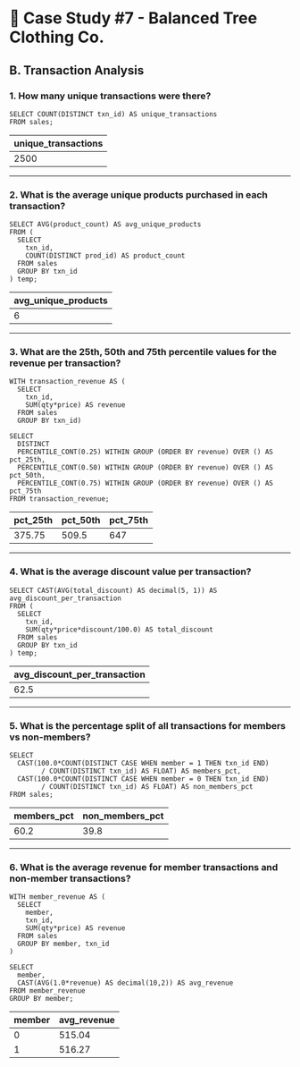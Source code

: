 # 👕 Case Study #7 - Balanced Tree Clothing Co.
## B. Transaction Analysis
### 1. How many unique transactions were there?
```TSQL
SELECT COUNT(DISTINCT txn_id) AS unique_transactions
FROM sales;
```
| unique_transactions  |
|----------------------|
| 2500                 |

---
### 2. What is the average unique products purchased in each transaction?
```TSQL
SELECT AVG(product_count) AS avg_unique_products
FROM (
  SELECT 
    txn_id,
    COUNT(DISTINCT prod_id) AS product_count
  FROM sales 
  GROUP BY txn_id
) temp;
```
| avg_unique_products  |
|----------------------|
| 6                    |

---
### 3. What are the 25th, 50th and 75th percentile values for the revenue per transaction?
```TSQL
WITH transaction_revenue AS (
  SELECT 
    txn_id,
    SUM(qty*price) AS revenue
  FROM sales
  GROUP BY txn_id)

SELECT 
  DISTINCT 
  PERCENTILE_CONT(0.25) WITHIN GROUP (ORDER BY revenue) OVER () AS pct_25th,
  PERCENTILE_CONT(0.50) WITHIN GROUP (ORDER BY revenue) OVER () AS pct_50th,
  PERCENTILE_CONT(0.75) WITHIN GROUP (ORDER BY revenue) OVER () AS pct_75th
FROM transaction_revenue;
```
| pct_25th | pct_50th | pct_75th  |
|----------|----------|-----------|
| 375.75   | 509.5    | 647       |

---
### 4. What is the average discount value per transaction?
```TSQL
SELECT CAST(AVG(total_discount) AS decimal(5, 1)) AS avg_discount_per_transaction
FROM (
  SELECT 
    txn_id,
    SUM(qty*price*discount/100.0) AS total_discount
  FROM sales
  GROUP BY txn_id
) temp;
```
| avg_discount_per_transaction  |
|-------------------------------|
| 62.5                          |

---
### 5. What is the percentage split of all transactions for members vs non-members?
```TSQL
SELECT 
  CAST(100.0*COUNT(DISTINCT CASE WHEN member = 1 THEN txn_id END) 
		/ COUNT(DISTINCT txn_id) AS FLOAT) AS members_pct,
  CAST(100.0*COUNT(DISTINCT CASE WHEN member = 0 THEN txn_id END)
		/ COUNT(DISTINCT txn_id) AS FLOAT) AS non_members_pct
FROM sales;
```
| members_pct | non_members_pct  |
|---------|--------------|
| 60.2    | 39.8         |

---
### 6. What is the average revenue for member transactions and non-member transactions?
```TSQL
WITH member_revenue AS (
  SELECT 
    member,
    txn_id,
    SUM(qty*price) AS revenue
  FROM sales
  GROUP BY member, txn_id
) 

SELECT 
  member,
  CAST(AVG(1.0*revenue) AS decimal(10,2)) AS avg_revenue
FROM member_revenue
GROUP BY member;
```
| member | avg_revenue  |
|--------|--------------|
| 0      | 515.04       |
| 1      | 516.27       |


